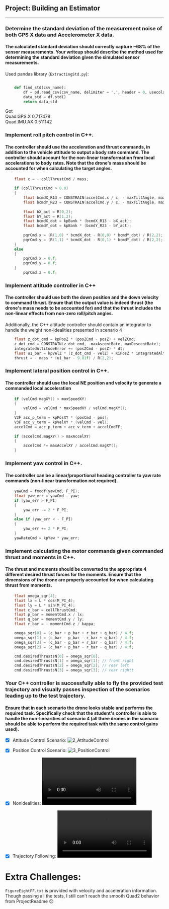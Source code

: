 ## Project: Building an Estimator

---


### Determine the standard deviation of the measurement noise of both GPS X data and Accelerometer X data.

#### The calculated standard deviation should correctly capture ~68% of the sensor measurements. Your writeup should describe the method used for determining the standard deviation given the simulated sensor measurements.

Used pandas library  (`ExtractingStd.py`):
```python

    def find_std(csv_name):
        df = pd.read_csv(csv_name, delimiter = ',', header = 0, usecols = [1], parse_dates=True)
        data_std = df.std()
        return data_std
```
Got  
Quad.GPS.X    0.717478   
Quad.IMU.AX    0.511142


### Implement roll pitch control in C++.

#### The controller should use the acceleration and thrust commands, in addition to the vehicle attitude to output a body rate command. The controller should account for the non-linear transformation from local accelerations to body rates. Note that the drone's mass should be accounted for when calculating the target angles.

```cpp
    float c = - collThrustCmd / mass;
    
    if (collThrustCmd > 0.0)
    {
        float bcmdX_R13 = CONSTRAIN(accelCmd.x / c, - maxTiltAngle, maxTiltAngle);
        float bcmdY_R23 = CONSTRAIN(accelCmd.y / c, - maxTiltAngle, maxTiltAngle);
        
        float bX_act = R(0,2);
        float bY_act = R(1,2);
        float bcmdX_dot = kpBank * (bcmdX_R13 - bX_act);
        float bcmdY_dot = kpBank * (bcmdY_R23 - bY_act);
        
        pqrCmd.x = (R(1,0) * bcmdX_dot - R(0,0) * bcmdY_dot) / R(2,2);
        pqrCmd.y = (R(1,1) * bcmdX_dot - R(0,1) * bcmdY_dot) / R(2,2);
    }
    else
    {
        pqrCmd.x = 0.f;
        pqrCmd.y = 0.f;
    }
        pqrCmd.z = 0.f;
```

### Implement altitude controller in C++

#### The controller should use both the down position and the down velocity to command thrust. Ensure that the output value is indeed thrust (the drone's mass needs to be accounted for) and that the thrust includes the non-linear effects from non-zero roll/pitch angles.
Additionally, the C++ altitude controller should contain an integrator to handle the weight non-idealities presented in scenario 4

```cpp
    float z_dot_cmd = kpPosZ * (posZCmd - posZ) + velZCmd;
    z_dot_cmd = CONSTRAIN(z_dot_cmd, -maxAscentRate, maxDescentRate);
    integratedAltitudeError += (posZCmd - posZ) * dt;
    float u1_bar = kpVelZ * (z_dot_cmd - velZ) + KiPosZ * integratedAltitudeError + accelZCmd;
    thrust = - mass * (u1_bar - 9.81f) / R(2,2);
```

### Implement lateral position control in C++.

#### The controller should use the local NE position and velocity to generate a commanded local acceleration

```cpp
    if (velCmd.magXY() > maxSpeedXY)
    {
        velCmd = velCmd * maxSpeedXY / velCmd.magXY();
    }
    V3F acc_p_term = kpPosXY * (posCmd - pos);
    V3F acc_v_term = kpVelXY * (velCmd - vel);
    accelCmd = acc_p_term + acc_v_term + accelCmdFF;
    
    if (accelCmd.magXY() > maxAccelXY)
    {
        accelCmd *= maxAccelXY / accelCmd.magXY();
    }
```

### Implement yaw control in C++.

#### The controller can be a linear/proportional heading controller to yaw rate commands (non-linear transformation not required).

```cpp
    yawCmd = fmodf(yawCmd, F_PI);
    float yaw_err = yawCmd - yaw;
    if (yaw_err > F_PI)
    {
        yaw_err -= 2 * F_PI;
    }
    else if (yaw_err < - F_PI)
    {
        yaw_err += 2 * F_PI;
    }
    yawRateCmd = kpYaw * yaw_err;
```

### Implement calculating the motor commands given commanded thrust and moments in C++.

#### The thrust and moments should be converted to the appropriate 4 different desired thrust forces for the moments. Ensure that the dimensions of the drone are properly accounted for when calculating thrust from moments.

```cpp
    float omega_sqr[4];
    float lx = L * cos(M_PI_4);
    float ly = L * sin(M_PI_4);
    float c_bar = collThrustCmd;
    float p_bar = momentCmd.x / lx;
    float q_bar = momentCmd.y / ly;
    float r_bar = - momentCmd.z / kappa;

    omega_sqr[0] = (c_bar + p_bar + r_bar + q_bar) / 4.f;
    omega_sqr[1] = (c_bar - p_bar - r_bar + q_bar) / 4.f;
    omega_sqr[3] = (c_bar - p_bar + r_bar - q_bar) / 4.f;
    omega_sqr[2] = (c_bar + p_bar - r_bar - q_bar) / 4.f;

    cmd.desiredThrustsN[0] = omega_sqr[0];
    cmd.desiredThrustsN[1] = omega_sqr[1]; // front right
    cmd.desiredThrustsN[2] = omega_sqr[2]; // rear left
    cmd.desiredThrustsN[3] = omega_sqr[3]; // rear rightt
```

### Your C++ controller is successfully able to fly the provided test trajectory and visually passes inspection of the scenarios leading up to the test trajectory.

#### Ensure that in each scenario the drone looks stable and performs the required task. Specifically check that the student's controller is able to handle the non-linearities of scenario 4 (all three drones in the scenario should be able to perform the required task with the same control gains used).

- [x] Attitude Control Scenario:
![2_AttitudeControl](./control_im/AttitudeControlScenario.png)

- [x] Position Control Scenario: 
![3_PositionControl](./control_im/PositionControlScenario.png)

- [x] Nonidealities: 
![Nonidealities Video](./control_im/NonidealitiesScenario.mov)

- [x] Trajectory Following:
![Nonidealities Video](./control_im/TrajectoryFollowing.mov)


# Extra Challenges: 

`FigureEightFF.txt` is provided with velocity and acceleration information. Though passing all the tests, I still can't reach the smooth Quad2 behavior from ProjectReadme :confused:

